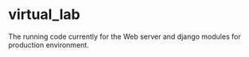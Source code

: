 # virtual_lab

The running code currently for the Web server and django modules for production environment.

